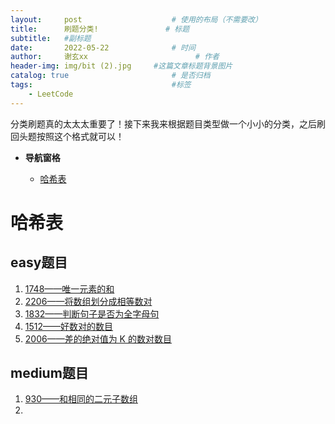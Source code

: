 ```yaml
---
layout:     post   				    # 使用的布局（不需要改）
title:      刷题分类!				# 标题 
subtitle:   #副标题
date:       2022-05-22 				# 时间
author:     谢玄xx 						# 作者
header-img: img/bit (2).jpg 	#这篇文章标题背景图片
catalog: true 						# 是否归档
tags:								#标签
    - LeetCode
---
```


分类刷题真的太太太重要了！接下来我来根据题目类型做一个小小的分类，之后刷回头题按照这个格式就可以！

* **导航窗格**

	* [哈希表](#哈希表)


# 哈希表

## easy题目

1. [1748——唯一元素的和](https://leetcode.cn/problems/sum-of-unique-elements/)
2. [2206——将数组划分成相等数对](https://leetcode.cn/problems/divide-array-into-equal-pairs/)
3. [1832——判断句子是否为全字母句](https://leetcode.cn/problems/check-if-the-sentence-is-pangram/)
4. [1512——好数对的数目](https://leetcode.cn/problems/number-of-good-pairs/)
5. [2006——差的绝对值为 K 的数对数目](https://leetcode.cn/problems/count-number-of-pairs-with-absolute-difference-k/)

## medium题目

1. [930——和相同的二元子数组](https://leetcode.cn/problems/binary-subarrays-with-sum/)
2. 
